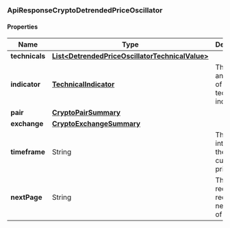 
[//]: # (CLASS:ApiResponseCryptoDetrendedPriceOscillator)

[//]: # (KIND:object)

### ApiResponseCryptoDetrendedPriceOscillator

#### Properties

[//]: # (START_DEFINITION)

Name | Type | Description
------------ | ------------- | -------------
**technicals** | [**List&lt;DetrendedPriceOscillatorTechnicalValue&gt;**](DetrendedPriceOscillatorTechnicalValue.md) |  &nbsp;
**indicator** | [**TechnicalIndicator**](TechnicalIndicator.md) | The name and symbol of the technical indicator &nbsp;
**pair** | [**CryptoPairSummary**](CryptoPairSummary.md) |  &nbsp;
**exchange** | [**CryptoExchangeSummary**](CryptoExchangeSummary.md) |  &nbsp;
**timeframe** | String | The time interval for the crypto currency prices &nbsp;
**nextPage** | String | The token required to request the next page of the data &nbsp;

[//]: # (END_DEFINITION)


[//]: # (CONTAINED_CLASS:DetrendedPriceOscillatorTechnicalValue)


[//]: # (CONTAINED_CLASS:TechnicalIndicator)


[//]: # (CONTAINED_CLASS:CryptoPairSummary)


[//]: # (CONTAINED_CLASS:CryptoExchangeSummary)





